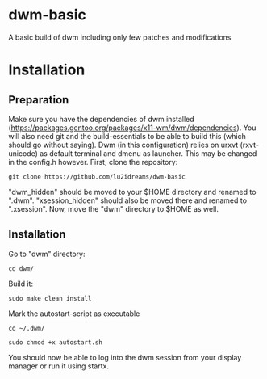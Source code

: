 # dwm-basic
A basic build of dwm including only few patches and modifications

# Installation

## Preparation

Make sure you have the dependencies of dwm installed (https://packages.gentoo.org/packages/x11-wm/dwm/dependencies). You will also need git and the build-essentials to be able to build this (which should go without saying). Dwm (in this configuration) relies on urxvt (rxvt-unicode) as default terminal and dmenu as launcher. This may be changed in the config.h however. First, clone the repository: 

```git clone https://github.com/lu2idreams/dwm-basic```

"dwm_hidden" should be moved to your $HOME directory and renamed to ".dwm". "xsession_hidden" should also be moved there and renamed to ".xsession". Now, move the "dwm" directory to $HOME as well.

## Installation

Go to "dwm" directory:

```cd dwm/```

Build it:

```sudo make clean install```

Mark the autostart-script as executable 

```cd ~/.dwm/```

```sudo chmod +x autostart.sh```

You should now be able to log into the dwm session from your display manager or run it using startx. 
